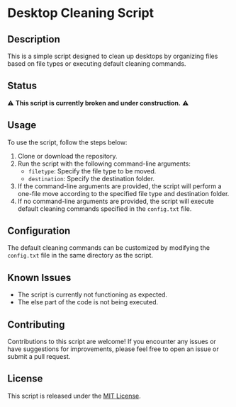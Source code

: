 # Desktop Cleaning Script

## Description

This is a simple script designed to clean up desktops by organizing files based on file types or executing default cleaning commands.

## Status

⚠️ **This script is currently broken and under construction.** ⚠️

## Usage

To use the script, follow the steps below:

1. Clone or download the repository.
2. Run the script with the following command-line arguments:
   - `filetype`: Specify the file type to be moved.
   - `destination`: Specify the destination folder.
3. If the command-line arguments are provided, the script will perform a one-file move according to the specified file type and destination folder.
4. If no command-line arguments are provided, the script will execute default cleaning commands specified in the `config.txt` file.

## Configuration

The default cleaning commands can be customized by modifying the `config.txt` file in the same directory as the script.

## Known Issues

- The script is currently not functioning as expected.
- The else part of the code is not being executed.

## Contributing

Contributions to this script are welcome! If you encounter any issues or have suggestions for improvements, please feel free to open an issue or submit a pull request.

## License

This script is released under the [MIT License](LICENSE).
